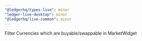 ```yaml
---
"@ledgerhq/types-live": minor
"ledger-live-desktop": minor
"@ledgerhq/live-common": minor
---
```


Filter Currencies which are buyable/swappable in MarketWidget

